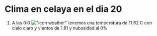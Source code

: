 # Clima en celaya en el dia 20

1. A las 0:0 !["icon weather"](http://openweathermap.org/img/w/01n.png) tenemos una temperatura de 11.62 C con cielo claro y  vientos de 1.81 y nubosidad al 0%
